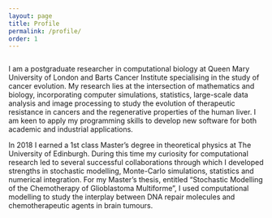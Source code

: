 ```yaml
---
layout: page
title: Profile
permalink: /profile/
order: 1
---
```


<div class="profile-container">
  <div class="profile-image">
    <img src="/path/to/your/profile_image.jpg" alt="">
  </div>
  <div class="profile-text">
    <p>
     I am a postgraduate researcher in computational biology at Queen Mary University of London and Barts Cancer Institute specialising in the study of cancer evolution. My research lies at the intersection of mathematics and biology, incorporating computer simulations, statistics, large-scale data analysis and image processing to study the evolution of therapeutic resistance in cancers and the regenerative properties of the human liver. I am keen to apply my programming skills to develop new software for both academic and industrial applications.

In 2018 I earned a 1st class Master’s degree in theoretical physics at The University of Edinburgh. During this time my curiosity for computational research led to several successful collaborations through which I developed strengths in stochastic modelling, Monte-Carlo simulations, statistics and numerical integration. For my Master’s thesis, entitled “Stochastic Modelling of the Chemotherapy of Glioblastoma Multiforme”, I used computational modelling to study the interplay between DNA repair molecules and chemotherapeutic agents in brain tumours. 
    </p>
  </div>
</div>
